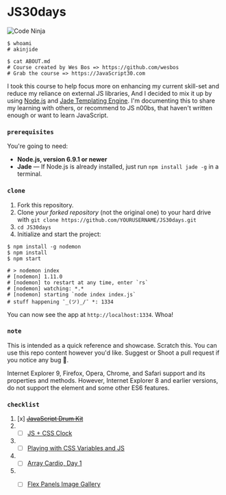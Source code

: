 # JS30days


![Code Ninja](/static/images/ninja.gif)


```shell
$ whoami
# akinjide

$ cat ABOUT.md
# Course created by Wes Bos => https://github.com/wesbos
# Grab the course => https://JavaScript30.com
```

I took this course to help focus more on enhancing my current skill-set and reduce my reliance on external JS libraries, And I decided to mix it up by using [Node.js](https://nodejs.org/en/) and [Jade Templating Engine](http://jadelang.net). I'm documenting this to share my learning with others, or recommend to JS n00bs, that haven't written enough or want to learn JavaScript.

### `prerequisites`
You're going to need:

 - **Node.js, version 6.9.1 or newer**
 - **Jade** — If Node.js is already installed, just run `npm install jade -g` in a terminal.

### `clone`
1. Fork this repository.
2. Clone *your forked repository* (not the original one) to your hard drive with `git clone https://github.com/YOURUSERNAME/JS30days.git`
3. `cd JS30days`
4. Initialize and start the project:

```shell
$ npm install -g nodemon
$ npm install
$ npm start

# > nodemon index
# [nodemon] 1.11.0
# [nodemon] to restart at any time, enter `rs`
# [nodemon] watching: *.*
# [nodemon] starting `node index index.js`
# stuff happening ¯_(ツ)_/¯ *: 1334
```

You can now see the app at `http://localhost:1334`. Whoa!

### `note`
This is intended as a quick reference and showcase. Scratch this. You can use this repo content however you'd like. Suggest or Shoot a pull request if you notice any bug 🐞.

Internet Explorer 9, Firefox, Opera, Chrome, and Safari support <canvas> and its properties and methods. However, Internet Explorer 8 and earlier versions, do not support the <canvas> element and some other ES6 features.

### `checklist`

1. [x] ~~[JavaScript Drum Kit](https://github.com/akinjide/JS30days/blob/master/views/drumKit.jade)~~
2. -[ ] [JS + CSS Clock](https://github.com/akinjide/JS30days/blob/master/views/clock.jade)
3. -[ ] [Playing with CSS Variables and JS](https://github.com/akinjide/JS30days/blob/master/views/cssJs.jade)
4. -[ ] [Array Cardio, Day 1](https://github.com/akinjide/JS30days/blob/master/views/cardio.jade)
5. -[ ] [Flex Panels Image Gallery](https://github.com/akinjide/JS30days/blob/master/views/flexGallery.jade)


